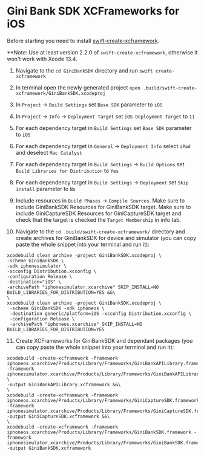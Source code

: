 # Gini Bank SDK XCFrameworks for iOS

Before starting you need to install [swift-create-xcframework](https://github.com/unsignedapps/swift-create-xcframework/tree/main#installation).

**Note: Use at least version 2.2.0 of `swift-create-xcframework`, otherwise it won't work with Xcode 13.4.

1. Navigate to the `cd GiniBankSDK` directory and run `swift create-xcframework`

2. In terminal open the newly generated project `open .build/swift-create-xcframework/GiniBankSDK.xcodeproj`

3. In `Project` -> `Build Settings` set `Base SDK` parameter to `iOS`

4. In `Project` -> `Info` -> `Deployment Target` set `iOS Deployment Target` to `11`

5. For each dependency target in `Build Settings` set `Base SDK` parameter to `iOS`

6. For each dependency target in `General` -> `Deployment Info` select `iPad` and deselect `Mac Catalyst`

7. For each dependency target in `Build Settings` -> `Build Options` set `Build Libraries for Distribution` to `Yes`

8. For each dependency target in `Build Settings` -> `Deployment` set `Skip install` parameter to `No`

9. Include resources in `Build Phases` -> `Compile Sources`.
Make sure to include GiniBankSDK Resources for GiniBankSDK target.
Make sure to include GiniCaptureSDK Resources for GiniCaptureSDK target and check that the target is checked the `Target Membership` in info tab.

10. Navigate to the `cd .build/swift-create-xcframework/` directory and create archives for GiniBankSDK for device and simulator (you can copy paste the whole snippet into your terminal and run it):

```
xcodebuild clean archive -project GiniBankSDK.xcodeproj \
-scheme GiniBankSDK \
-sdk iphonesimulator \
-xcconfig Distribution.xcconfig \
-configuration Release \
-destination="iOS" \
-archivePath "iphonesimulator.xcarchive" SKIP_INSTALL=NO BUILD_LIBRARIES_FOR_DISTRIBUTION=YES &&\
\
xcodebuild clean archive -project GiniBankSDK.xcodeproj \
 -scheme GiniBankSDK -sdk iphoneos \
 -destination generic/platform=iOS -xcconfig Distribution.xcconfig \
 -configuration Release \
 -archivePath "iphoneos.xcarchive" SKIP_INSTALL=NO BUILD_LIBRARIES_FOR_DISTRIBUTION=YES
```

11. Create XCFrameworks for GiniBankSDK and dependant packages (you can copy paste the whole snippet into your terminal and run it):

```
xcodebuild -create-xcframework -framework iphoneos.xcarchive/Products/Library/Frameworks/GiniBankAPILibrary.framework -framework iphonesimulator.xcarchive/Products/Library/Frameworks/GiniBankAPILibrary.framework \
-output GiniBankAPILibrary.xcframework &&\
\
xcodebuild -create-xcframework -framework iphoneos.xcarchive/Products/Library/Frameworks/GiniCaptureSDK.framework -framework iphonesimulator.xcarchive/Products/Library/Frameworks/GiniCaptureSDK.framework -output GiniCaptureSDK.xcframework &&\
\
xcodebuild -create-xcframework -framework iphoneos.xcarchive/Products/Library/Frameworks/GiniBankSDK.framework -framework iphonesimulator.xcarchive/Products/Library/Frameworks/GiniBankSDK.framework -output GiniBankSDK.xcframework

```
